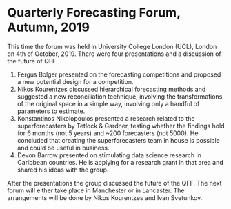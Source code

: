# Quarterly Forecasting Forum, Autumn, 2019
This time the forum was held in University College London (UCL), London on 4th of October, 2019. There were four presentations and a discussion of the future of QFF.

1. Fergus Bolger presented on the forecasting competitions and proposed a new potential design for a competition.
2. Nikos Kourentzes discussed hierarchical forecasting methods and suggested a new reconciliation technique, involving the transformations of the original space in a simple way, involving only a handful of parameters to estimate.
3. Konstantinos Nikolopoulos presented a research related to the superforecasters by Tetlock & Gardner, testing whether the findings hold for 6 months (not 5 years) and ~200 forecasters (not 5000). He concluded that creating the superforecasters team in house is possible and could be useful in business.
4. Devon Barrow presented on stimulating data science research in Caribbean countries. He is applying for a research grant in that area and shared his ideas with the group.

After the presentations the group discussed the future of the QFF. The next forum will either take place in Manchester or in Lancaster. The arrangements will be done by Nikos Kourentzes and Ivan Svetunkov.
